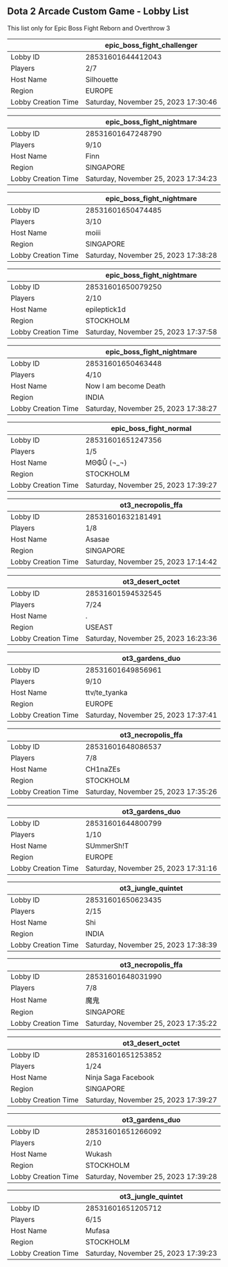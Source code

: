 ## Dota 2 Arcade Custom Game - Lobby List

This list only for Epic Boss Fight Reborn and Overthrow 3

|  | epic_boss_fight_challenger |
| ------ | ------ |
| Lobby ID | 28531601644412043 |
| Players | 2/7 |
| Host Name | Silhouette |
| Region | EUROPE |
| Lobby Creation Time | Saturday, November 25, 2023 17:30:46 |


|  | epic_boss_fight_nightmare |
| ------ | ------ |
| Lobby ID | 28531601647248790 |
| Players | 9/10 |
| Host Name | Finn |
| Region | SINGAPORE |
| Lobby Creation Time | Saturday, November 25, 2023 17:34:23 |


|  | epic_boss_fight_nightmare |
| ------ | ------ |
| Lobby ID | 28531601650474485 |
| Players | 3/10 |
| Host Name | moiii |
| Region | SINGAPORE |
| Lobby Creation Time | Saturday, November 25, 2023 17:38:28 |


|  | epic_boss_fight_nightmare |
| ------ | ------ |
| Lobby ID | 28531601650079250 |
| Players | 2/10 |
| Host Name | epileptick1d |
| Region | STOCKHOLM |
| Lobby Creation Time | Saturday, November 25, 2023 17:37:58 |


|  | epic_boss_fight_nightmare |
| ------ | ------ |
| Lobby ID | 28531601650463448 |
| Players | 4/10 |
| Host Name | Now I am become Death |
| Region | INDIA |
| Lobby Creation Time | Saturday, November 25, 2023 17:38:27 |


|  | epic_boss_fight_normal |
| ------ | ------ |
| Lobby ID | 28531601651247356 |
| Players | 1/5 |
| Host Name | MΘ₲Ů (¬_¬) |
| Region | STOCKHOLM |
| Lobby Creation Time | Saturday, November 25, 2023 17:39:27 |


|  | ot3_necropolis_ffa |
| ------ | ------ |
| Lobby ID | 28531601632181491 |
| Players | 1/8 |
| Host Name | Asasae |
| Region | SINGAPORE |
| Lobby Creation Time | Saturday, November 25, 2023 17:14:42 |


|  | ot3_desert_octet |
| ------ | ------ |
| Lobby ID | 28531601594532545 |
| Players | 7/24 |
| Host Name | . |
| Region | USEAST |
| Lobby Creation Time | Saturday, November 25, 2023 16:23:36 |


|  | ot3_gardens_duo |
| ------ | ------ |
| Lobby ID | 28531601649856961 |
| Players | 9/10 |
| Host Name | ttv/te_tyanka |
| Region | EUROPE |
| Lobby Creation Time | Saturday, November 25, 2023 17:37:41 |


|  | ot3_necropolis_ffa |
| ------ | ------ |
| Lobby ID | 28531601648086537 |
| Players | 7/8 |
| Host Name | CH1naZEs |
| Region | STOCKHOLM |
| Lobby Creation Time | Saturday, November 25, 2023 17:35:26 |


|  | ot3_gardens_duo |
| ------ | ------ |
| Lobby ID | 28531601644800799 |
| Players | 1/10 |
| Host Name | SUmmerSh!T |
| Region | EUROPE |
| Lobby Creation Time | Saturday, November 25, 2023 17:31:16 |


|  | ot3_jungle_quintet |
| ------ | ------ |
| Lobby ID | 28531601650623435 |
| Players | 2/15 |
| Host Name | Shi |
| Region | INDIA |
| Lobby Creation Time | Saturday, November 25, 2023 17:38:39 |


|  | ot3_necropolis_ffa |
| ------ | ------ |
| Lobby ID | 28531601648031990 |
| Players | 7/8 |
| Host Name | 魔鬼 |
| Region | SINGAPORE |
| Lobby Creation Time | Saturday, November 25, 2023 17:35:22 |


|  | ot3_desert_octet |
| ------ | ------ |
| Lobby ID | 28531601651253852 |
| Players | 1/24 |
| Host Name | Ninja Saga Facebook |
| Region | SINGAPORE |
| Lobby Creation Time | Saturday, November 25, 2023 17:39:27 |


|  | ot3_gardens_duo |
| ------ | ------ |
| Lobby ID | 28531601651266092 |
| Players | 2/10 |
| Host Name | Wukash |
| Region | STOCKHOLM |
| Lobby Creation Time | Saturday, November 25, 2023 17:39:28 |


|  | ot3_jungle_quintet |
| ------ | ------ |
| Lobby ID | 28531601651205712 |
| Players | 6/15 |
| Host Name | Mufasa |
| Region | STOCKHOLM |
| Lobby Creation Time | Saturday, November 25, 2023 17:39:23 |



